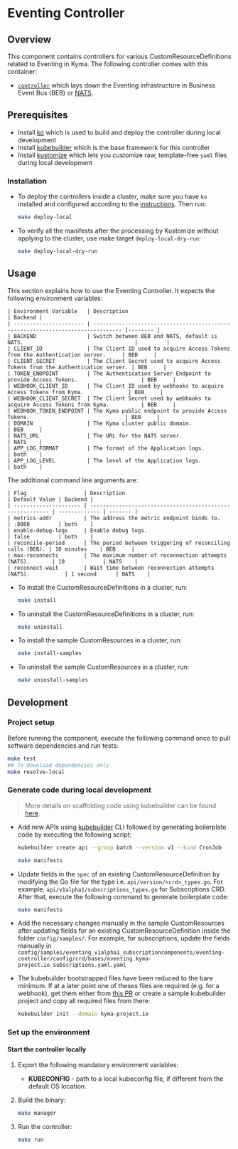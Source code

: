 # Eventing Controller

## Overview

This component contains controllers for various CustomResourceDefinitions related to Eventing in Kyma. The following controller comes with this container:

- [`controller`](https://github.com/kyma-project/kyma/blob/main/components/eventing-controller/cmd/eventing-controller/main.go) which lays down the Eventing infrastructure in Business Event Bus (BEB) or [NATS](https://docs.nats.io/nats-concepts/intro).

## Prerequisites

- Install [ko](https://github.com/google/ko) which is used to build and deploy the controller during local development
- Install [kubebuilder](https://github.com/kubernetes-sigs/kubebuilder) which is the base framework for this controller
- Install [kustomize](https://github.com/kubernetes-sigs/kustomize) which lets you customize raw, template-free `yaml` files during local development

### Installation

- To deploy the controllers inside a cluster, make sure you have `ko` installed and configured according to the [instructions](https://github.com/google/ko#setup). Then run:

    ```sh
    make deploy-local
    ```

- To verify all the manifests after the processing by Kustomize without applying to the cluster, use make target `deploy-local-dry-run`:

    ```sh
    make deploy-local-dry-run
    ```

## Usage

This section explains how to use the Eventing Controller. It expects the following environment variables:

    | Environment Variable   | Description                                                                     | Backend |
    | ---------------------- | ------------------------------------------------------------------------------- |-------- |
    | BACKEND                | Switch between BEB and NATS, default is NATS.                                   |         |
    | CLIENT_ID              | The Client ID used to acquire Access Tokens from the Authentication server.     | BEB     |
    | CLIENT_SECRET          | The Client Secret used to acquire Access Tokens from the Authentication server. | BEB     |
    | TOKEN_ENDPOINT         | The Authentication Server Endpoint to provide Access Tokens.                    | BEB     |
    | WEBHOOK_CLIENT_ID      | The Client ID used by webhooks to acquire Access Tokens from Kyma.              | BEB     |
    | WEBHOOK_CLIENT_SECRET  | The Client Secret used by webhooks to acquire Access Tokens from Kyma.          | BEB     |
    | WEBHOOK_TOKEN_ENDPOINT | The Kyma public endpoint to provide Access Tokens.                              | BEB     |
    | DOMAIN                 | The Kyma cluster public domain.                                                 | BEB     |
    | NATS_URL               | The URL for the NATS server.                                                    | NATS    |
    | APP_LOG_FORMAT         | The format of the Application logs.                                             | both    |
    | APP_LOG_LEVEL          | The level of the Application logs.                                              | both    |

The additional command line arguments are:

    | Flag                  | Description                                               | Default Value | Backend |
    | --------------------- | --------------------------------------------------------- | ------------- | ------- |
    | metrics-addr          | The address the metric endpoint binds to.                 | :8080         | both    |
    | enable-debug-logs     | Enable debug logs.                                        | false         | both    |
    | reconcile-period      | The period between triggering of reconciling calls (BEB). | 10 minutes    | BEB     |
    | max-reconnects        | The maximum number of reconnection attempts (NATS).       | 10            | NATS    |
    | reconnect-wait        | Wait time between reconnection attempts (NATS).           | 1 second      | NATS    |

- To install the CustomResourceDefinitions in a cluster, run:

    ```sh
    make install
    ```

- To uninstall the CustomResourceDefinitions in a cluster, run:

    ```sh
    make uninstall
    ```

- To install the sample CustomResources in a cluster, run:

    ```sh
    make install-samples
    ```

- To uninstall the sample CustomResources in a cluster, run:

    ```sh
    make uninstall-samples
    ```

## Development

### Project setup

Before running the component, execute the following command once to pull software dependencies and run tests:

```sh
make test
## To download dependencies only
make resolve-local
```

### Generate code during local development

> More details on scaffolding code using kubebuilder can be found [here](https://github.com/kubernetes-sigs/kubebuilder/blob/master/designs/simplified-scaffolding.md).

- Add new APIs using [kubebuilder](https://github.com/kubernetes-sigs/kubebuilder) CLI followed by generating boilerplate code by executing the following script:

    ```sh
    kubebuilder create api --group batch --version v1 --kind CronJob

    make manifests
    ```

- Update fields in the `spec` of an existing CustomResourceDefinition by modifying the Go file for the type i.e. `api/version/<crd>_types.go`. For example, `api/v1alpha1/subscriptions_types.go` for Subscriptions CRD. After that, execute the following command to generate boilerplate code:

    ```sh
    make manifests
    ```

- Add the necessary changes manually in the sample CustomResources after updating fields for an existing CustomResourceDefinition inside the folder `config/samples/`. For example, for subscriptions, update the fields manually in `config/samples/eventing_v1alpha1_subscriptioncomponents/eventing-controller/config/crd/bases/eventing.kyma-project.io_subscriptions.yaml.yaml`

- The kubebuilder bootstrapped files have been reduced to the bare minimum. If at a later point one of theses files are required (e.g. for a webhook), get them either from [this PR](https://github.com/kyma-project/kyma/pull/9510/commits/6ce5b914c5ef175dea45c27ccca826becb1b5818) or create a sample kubebuilder project and copy all required files from there:

    ```sh
    kubebuilder init --domain kyma-project.io
    ```


### Set up the environment

#### Start the controller locally

1. Export the following mandatory environment variables:

    * **KUBECONFIG** - path to a local kubeconfig file, if different from the default OS location.

2. Build the binary:

    ```sh
    make manager
    ```

3. Run the controller:

    ```sh
    make run
    ```
